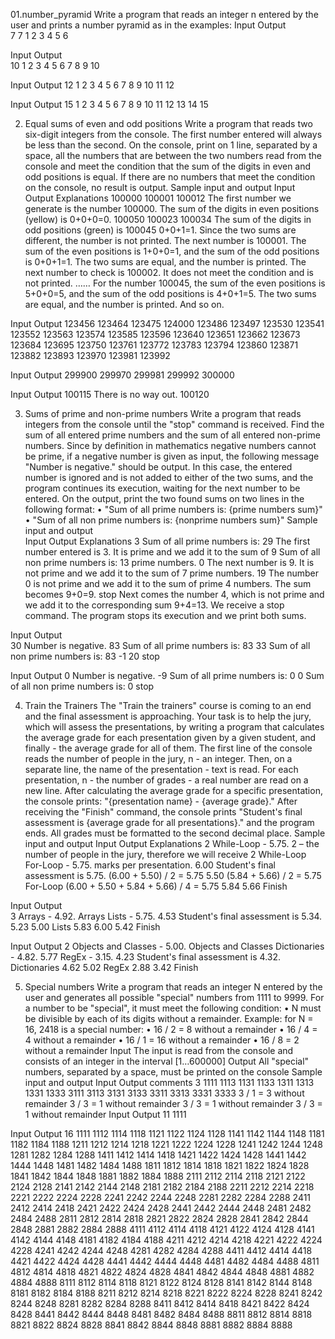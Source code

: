 01.number_pyramid
Write a program that reads an integer n entered by the user and prints a number pyramid as in the examples:
Input  Output       
7      7 1
       2 3
       4 5 6

Input  Output    
10     1
       2 3
       4 5 6
       7 8 9 10

Input  Output
12	    1
        2 3
        4 5 6
        7 8 9 10
        11 12

Input  Output
15	   1
       2 3
       4 5 6
       7 8 9 10
       11 12 13 14 15
       
02. Equal sums of even and odd positions
Write a program that reads two six-digit integers from the console. The first number entered will always be less than the second. On the console, print on 1 line, separated by a space, all the numbers that are between the two numbers read from the console and meet the condition that the sum of the digits in even and odd positions is equal. If there are no numbers that meet the condition on the console, no result is output.
Sample input and output
Input   Output          Explanations
100000  100001 100012   The first number we generate is the number 100000. The sum of the digits in even positions (yellow) is 0+0+0=0.
100050  100023 100034   The sum of the digits in odd positions (green) is 
        100045          0+0+1=1. Since the two sums are different, the number is not printed.
                        The next number is 100001. The sum of the even positions is 1+0+0=1, and the sum of the odd positions is 0+0+1=1.
                        The two sums are equal, and the number is 
                        printed.
                        The next number to check is 100002. It does not meet the condition and is not printed.
                        ……
                        For the number 100045, the sum of the even positions is 5+0+0=5, and the sum of the odd positions is 4+0+1=5.
                        The two sums are equal, and the number is printed. 
                        And so on.
    
Input   Output 
123456  123464 123475 
124000  123486 123497 
        123530 123541 
        123552 123563 
        123574 123585 
        123596 123640
        123651 123662 
        123673 123684 
        123695 123750 
        123761 123772 
        123783 123794 
        123860 123871 
        123882 123893 
        123970 123981 
        123992

Input   Output 
299900  299970 299981 299992
300000

Input   Output 
100115  There is no way out.
100120

03. Sums of prime and non-prime numbers
Write a program that reads integers from the console until the "stop" command is received. Find the sum of all entered prime numbers and the sum of all entered non-prime numbers. Since by definition in mathematics negative numbers cannot be prime, if a negative number is given as input, the following message "Number is negative." should be output. In this case, the entered number is ignored and is not added to either of the two sums, and the program continues its execution, waiting for the next number to be entered.
On the output, print the two found sums on two lines in the following format:
• "Sum of all prime numbers is: {prime numbers sum}"
• "Sum of all non prime numbers is: {nonprime numbers sum}"
Sample input and output                     
Input   Output                               Explanations
3       Sum of all prime numbers is: 29      The first number entered is 3. It is prime and we add it to the sum of 
9       Sum of all non prime numbers is: 13  prime numbers.
0                                            The next number is 9. It is not prime and we add it to the sum of 
7                                            prime numbers.
19                                           The number 0 is not prime and we add it to the sum of prime 
4                                            numbers. The sum becomes 9+0=9.
stop	                                      Next comes the number 4, which is not prime and we add it to the corresponding sum 9+4=13.
                                             We receive a stop command. The program stops its execution and we print both sums.

Input   Output  
30      Number is negative.
83      Sum of all prime numbers is: 83
33      Sum of all non prime numbers is: 83
-1
20
stop	

Input   Output 
0       Number is negative.
-9      Sum of all prime numbers is: 0
0       Sum of all non prime numbers is: 0
stop	

04. Train the Trainers
The "Train the trainers" course is coming to an end and the final assessment is approaching. Your task is to help the jury, which will assess the presentations, by writing a program that calculates the average grade for each presentation given by a given student, and finally - the average grade for all of them.
The first line of the console reads the number of people in the jury, n - an integer.
Then, on a separate line, the name of the presentation - text is read.
For each presentation, n - the number of grades - a real number are read on a new line.
After calculating the average grade for a specific presentation, the console prints:
"{presentation name} - {average grade}."
After receiving the "Finish" command, the console prints "Student's final assessment is {average grade for all presentations}." and the program ends.
All grades must be formatted to the second decimal place.
Sample input and output
Input         Output                               Explanations
2      	While-Loop - 5.75.                   2 – the number of people in the jury, therefore we will receive 2 
While-Loop    For-Loop - 5.75.                     marks per presentation.
6.00          Student's final assessment is 5.75.  (6.00 + 5.50) / 2 = 5.75
5.50                                               (5.84 + 5.66) / 2 = 5.75
For-Loop                                           (6.00 + 5.50 + 5.84 + 5.66) / 4 = 5.75 
5.84
5.66
Finish

Input         Output  
3             Arrays - 4.92.
Arrays        Lists - 5.75.
4.53          Student's final assessment is 5.34.
5.23
5.00
Lists
5.83
6.00
5.42
Finish	

Input                  Output 
2                      Objects and Classes - 5.00.
Objects and Classes    Dictionaries - 4.82.
5.77                   RegEx - 3.15.
4.23                   Student's final assessment is 4.32.
Dictionaries
4.62
5.02
RegEx
2.88
3.42
Finish	

05. Special numbers
Write a program that reads an integer N entered by the user and generates all possible "special" numbers from 1111 to 9999. For a number to be "special", it must meet the following condition:
• N must be divisible by each of its digits without a remainder.
Example: for N = 16, 2418 is a special number:
• 16 / 2 = 8 without a remainder
• 16 / 4 = 4 without a remainder
• 16 / 1 = 16 without a remainder
• 16 / 8 = 2 without a remainder
Input
The input is read from the console and consists of an integer in the interval [1…600000]
Output
All "special" numbers, separated by a space, must be printed on the console
Sample input and output
Input         Output                                                                            comments
3	       1111 1113 1131 1133 1311 1313 1331 1333 3111 3113 3131 3133 3311 3313 3331 3333   3 / 1 = 3 without remainder
                                                                                                3 / 3 = 1 without remainder
                                                                                                3 / 3 = 1 without remainder
                                                                                                3 / 3 = 1 without remainder
Input         Output
11	       1111

Input         Output
16	       1111 1112 1114 1118 1121 1122 1124 1128 1141 1142 1144 1148 1181 1182 1184 1188 
              1211 1212 1214 1218 1221 1222 1224 1228 1241 1242 1244 1248 1281 1282 1284 1288 
              1411 1412 1414 1418 1421 1422 1424 1428 1441 1442 1444 1448 1481 1482 1484 1488 
              1811 1812 1814 1818 1821 1822 1824 1828 1841 1842 1844 1848 1881 1882 1884 1888 
              2111 2112 2114 2118 2121 2122 2124 2128 2141 2142 2144 2148 2181 2182 2184 2188 
              2211 2212 2214 2218 2221 2222 2224 2228 2241 2242 2244 2248 2281 2282 2284 2288 
              2411 2412 2414 2418 2421 2422 2424 2428 2441 2442 2444 2448 2481 2482 2484 2488 
              2811 2812 2814 2818 2821 2822 2824 2828 2841 2842 2844 2848 2881 2882 2884 2888 
              4111 4112 4114 4118 4121 4122 4124 4128 4141 4142 4144 4148 4181 4182 4184 4188 
              4211 4212 4214 4218 4221 4222 4224 4228 4241 4242 4244 4248 4281 4282 4284 4288 
              4411 4412 4414 4418 4421 4422 4424 4428 4441 4442 4444 4448 4481 4482 4484 4488 
              4811 4812 4814 4818 4821 4822 4824 4828 4841 4842 4844 4848 4881 4882 4884 4888 
              8111 8112 8114 8118 8121 8122 8124 8128 8141 8142 8144 8148 8181 8182 8184 8188 
              8211 8212 8214 8218 8221 8222 8224 8228 8241 8242 8244 8248 8281 8282 8284 8288 
              8411 8412 8414 8418 8421 8422 8424 8428 8441 8442 8444 8448 8481 8482 8484 8488 
              8811 8812 8814 8818 8821 8822 8824 8828 8841 8842 8844 8848 8881 8882 8884 8888



